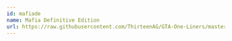```yaml
---
id: mafiade
name: Mafia Definitive Edition
url: https://raw.githubusercontent.com/ThirteenAG/GTA-One-Liners/master/MAFIADE/mafiadewd.json
---
```

